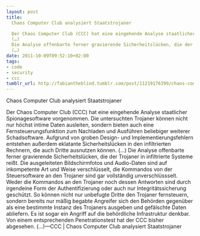 ```yaml
---
layout: post
title: 
  Chaos Computer Club analysiert Staatstrojaner

  Der Chaos Computer Club (CCC) hat eine eingehende Analyse staatlicher Spionagesoftware vorgenommen. Die untersuchten Trojaner können nicht nur höchst intime Daten ausleiten, sondern bieten auch eine Fernsteuerungsfunktion zum Nachladen und Ausführen beliebiger weiterer Schadsoftware. Aufgrund von groben Design- und Implementierungsfehlern entstehen außerdem eklatante Sicherheitslücken in den infiltrierten Rechnern, die auch Dritte ausnutzen können.
  (…)
  Die Analyse offenbarte ferner gravierende Sicherheitslücken, die der Trojaner in infiltrierte Systeme reißt. Die ausgeleiteten Bildschirmfotos und Audio-Daten sind auf inkompetente Art und Weise verschlüsselt, die Kommandos von der Steuersoftware an den Trojaner sind gar vollständig unverschlüssselt. Weder die Kommandos an den Trojaner noch dessen Antworten sind durch irgendeine Form der Authentifizierung oder auch nur Integritätssicherung geschützt. So können nicht nur unbefugte Dritte den Trojaner fernsteuern, sondern bereits nur mäßig begabte Angreifer sich den Behörden gegenüber als eine bestimmte Instanz des Trojaners ausgeben und gefälschte Daten abliefern. Es ist sogar ein Angriff auf die behördliche Infrastruktur denkbar. Von einem entsprechenden Penetrationstest hat der CCC bisher abgesehen.
  (…)
date: 2011-10-09T09:52:10+02:00
tags:
- code
- security
- ccc
tumblr_url: http://fabiantheblind.tumblr.com/post/11219176399/chaos-computer-club-analysiert-staatstrojaner
---
```

Chaos Computer Club analysiert Staatstrojaner

Der Chaos Computer Club (CCC) hat eine eingehende Analyse staatlicher Spionagesoftware vorgenommen. Die untersuchten Trojaner können nicht nur höchst intime Daten ausleiten, sondern bieten auch eine Fernsteuerungsfunktion zum Nachladen und Ausführen beliebiger weiterer Schadsoftware. Aufgrund von groben Design- und Implementierungsfehlern entstehen außerdem eklatante Sicherheitslücken in den infiltrierten Rechnern, die auch Dritte ausnutzen können.
(…)
Die Analyse offenbarte ferner gravierende Sicherheitslücken, die der Trojaner in infiltrierte Systeme reißt. Die ausgeleiteten Bildschirmfotos und Audio-Daten sind auf inkompetente Art und Weise verschlüsselt, die Kommandos von der Steuersoftware an den Trojaner sind gar vollständig unverschlüssselt. Weder die Kommandos an den Trojaner noch dessen Antworten sind durch irgendeine Form der Authentifizierung oder auch nur Integritätssicherung geschützt. So können nicht nur unbefugte Dritte den Trojaner fernsteuern, sondern bereits nur mäßig begabte Angreifer sich den Behörden gegenüber als eine bestimmte Instanz des Trojaners ausgeben und gefälschte Daten abliefern. Es ist sogar ein Angriff auf die behördliche Infrastruktur denkbar. Von einem entsprechenden Penetrationstest hat der CCC bisher abgesehen.
(…)—CCC | Chaos Computer Club analysiert Staatstrojaner
